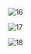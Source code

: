 ![16](https://github.com/thayna-bezerra/hands-on-game/assets/58120519/842ba918-c5fb-493e-bc33-3d85b1ac65b9)

![17](https://github.com/thayna-bezerra/hands-on-game/assets/58120519/f53039f1-45aa-4cc4-a216-0f185be764bd)

![18](https://github.com/thayna-bezerra/hands-on-game/assets/58120519/38074fb1-b0c2-451a-a0d9-7b58d5e50327)

